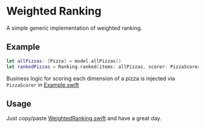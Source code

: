 # Weighted Ranking

A simple generic implementation of weighted ranking.

## Example

```Swift
let allPizzas: [Pizza] = model.allPizzas()
let rankedPizzas = Ranking.ranked(items: allPizzas, scorer: PizzaScorer())
```

Business logic for scoring each dimension of a pizza is injected via `PizzaScorer` in [Example.swift](https://github.com/jordancoff/weighted-ranking/blob/master/Example.swift)

## Usage

Just copy/paste [WeightedRanking.swift](https://github.com/jordancoff/weighted-ranking/blob/master/WeightedRanking.swift) and have a great day.
